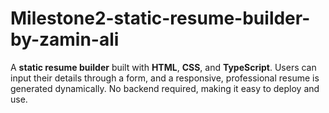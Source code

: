 # Milestone2-static-resume-builder-by-zamin-ali
  A **static resume builder** built with **HTML**, **CSS**, and **TypeScript**. Users can input their details through a form, and a responsive, professional resume is generated dynamically. No backend required, making it easy to deploy and use. 
